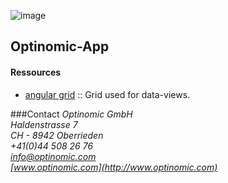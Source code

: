 

![image](http://www.ottiger.org/optinomic_logo/optinomic_logo_small.png)
## Optinomic-App 


#### Ressources
- [angular grid](http://www.angulargrid.com/index.html)  ::  Grid used for data-views.


###Contact
*Optinomic GmbH*   
*Haldenstrasse 7*     
*CH - 8942 Oberrieden*     
*+41(0)44 508 26 76*    
*info@optinomic.com*   
*[www.optinomic.com](http://www.optinomic.com)*   

